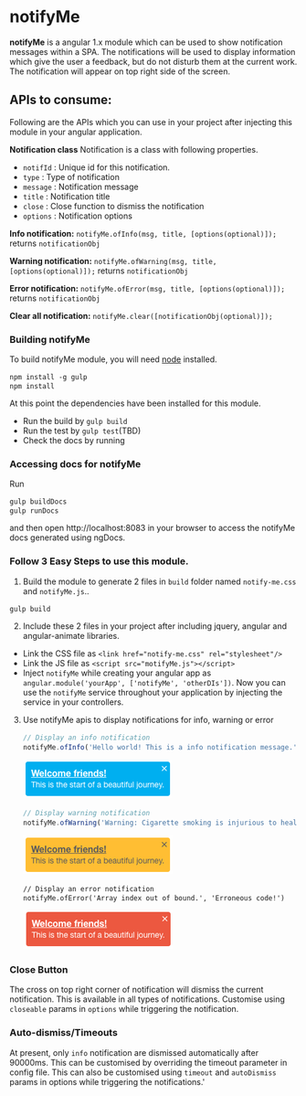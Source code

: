 # notifyMe

**notifyMe** is a angular 1.x module which can be used to show notification messages within a SPA. The notifications will be used to display information which give the user a feedback, but do not disturb them at the current work.
The notification will appear on top right side of the screen.


## APIs to consume:
Following are the APIs which you can use in your project after injecting this module in your angular application.

**Notification class**
Notification is a class with following properties.
- `notifId` : Unique id for this notification.
- `type` : Type of notification
- `message` : Notification message
- `title` : Notification title
- `close` : Close function to dismiss the notification
- `options` : Notification options

**Info notification:**
`notifyMe.ofInfo(msg, title, [options(optional)]);`
returns `notificationObj`

**Warning notification:**
`notifyMe.ofWarning(msg, title, [options(optional)]);`
returns `notificationObj`

**Error notification:**
`notifyMe.ofError(msg, title, [options(optional)]);`
returns `notificationObj`

**Clear all notification:**
`notifyMe.clear([notificationObj(optional)]);`


### Building notifyMe

To build notifyMe module, you will need [node](http://nodejs.org) installed.

```
npm install -g gulp
npm install
```
At this point the dependencies have been installed for this module.
- Run the build by `gulp build`
- Run the test by `gulp test`(TBD)
- Check the docs by running

### Accessing docs for notifyMe
Run
```
gulp buildDocs
gulp runDocs
```
and then open http://localhost:8083 in your browser to access the notifyMe docs generated using ngDocs.

### Follow 3 Easy Steps to use this module.

1. Build the module to generate 2 files in `build` folder named `notify-me.css` and `notifyMe.js`..
```
gulp build
```

2. Include these 2 files in your project after including jquery, angular and angular-animate libraries.
  - Link the CSS file as  `<link href="notify-me.css" rel="stylesheet"/>`
  - Link the JS file as  `<script src="motifyMe.js"></script>`
  - Inject `notifyMe` while creating your angular app as `angular.module('yourApp', ['notifyMe', 'otherDIs'])`. Now you can use the `notifyMe` service throughout your application by injecting the service in your controllers.

3. Use notifyMe apis to display notifications for info, warning or error
    ```js
    // Display an info notification
    notifyMe.ofInfo('Hello world! This is a info notification message.', 'Info notification title');
    ```
    ![alt text](img/notifyMe.ofInfo.png "Info notification")

    ```js
    // Display warning notification
    notifyMe.ofWarning('Warning: Cigarette smoking is injurious to health.', 'Hazardous warning')
    ```
    ![alt text](img/notifyMe.ofWarning.png "Warning notification")
    ```
    // Display an error notification
    notifyMe.ofError('Array index out of bound.', 'Erroneous code!')
    ```
    ![alt text](img/notifyMe.ofError.png "Error notification")
### Close Button

The cross on top right corner of notification will dismiss the current notification.
This is available in all types of notifications. Customise using `closeable` params in `options` while triggering the notification.

### Auto-dismiss/Timeouts
At present, only `info` notification are dismissed automatically after 90000ms.
This can be customised by overriding the timeout parameter in config file.
This can also be customised using `timeout` and `autoDismiss` params in options while triggering the notifications.'
